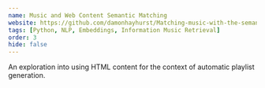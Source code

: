 ```yaml
---
name: Music and Web Content Semantic Matching
website: https://github.com/damonhayhurst/Matching-music-with-the-semantic-content-of-the-web
tags: [Python, NLP, Embeddings, Information Music Retrieval]
order: 3
hide: false
---
```

An exploration into using HTML content for the context of automatic playlist generation.
